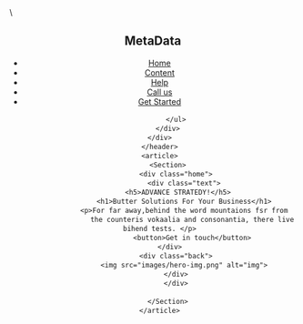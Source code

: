 <!DOCTYPE html>
<html lang="en">
<head>
    <meta charset="UTF-8">
    <meta http-equiv="X-UA-Compatible" content="IE=edge">\
    <link rel="stylesheet" href="style.css">
    <meta name="viewport" content="width=device-width, initial-scale=1.0">
    <title>MetaData</title>

</head>
<body>
    <header>
        <div class="container">
        <div class="logo">
            <h2>MetaData</h2>
        </div>
        <div class="nav">
            <ul>
                <li><a href="#">Home</a> </li>
                <li><a href="#">Content</a> </li>
                <li><a href="#">Help</a> </li>
                <li><a href="#">Call us</a> </li>
                <li><a href="#"><span> Get Started</span></a> </li>
                
            </ul>
        </div>
    </div>
    </header>
    <article>
        <Section>
            <div class="home">
                <div class="text">
             <h5>ADVANCE STRATEDY!</h5>
                <h1>Butter Solutions For Your Business</h1>
                <p>For far away,behind the word mountaions fsr from
                    the counteris vokaalia and consonantia, there live bihend tests. </p>
                    <button>Get in touch</button>
            </div>   
            <div class="back">
                <img src="images/hero-img.png" alt="img">
            </div>
            </div>
            
        </Section>
    </article>
    
</body>
</html>   
